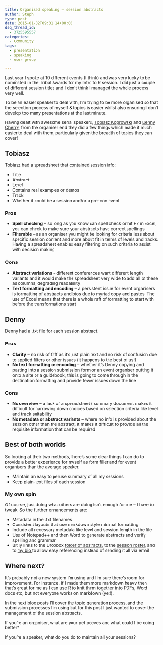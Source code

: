 ```yaml
---
title: Organised speaking – session abstracts
author: Steph
type: post
date: 2015-01-02T09:31:14+00:00
dsq_thread_id:
  - 3725595557
categories:
  - Community
tags:
  - presentation
  - speaking
  - user group

---
```

Last year I spoke at 10&nbsp;different events (I think) and was very lucky to be nominated in the Tribal Awards for my Intro to R session. I did just a couple of different session titles and I don&#8217;t think I managed the whole process very well.

To be an easier speaker to deal with, I&#8217;m trying to be more organised so that the selection process of myself & topics is easier whilst also ensuring I don&#8217;t develop too many presentations at the last minute.

Having dealt with awesome serial speakers, <a href="http://koprowskit.eu/geek/" target="_blank">Tobiasz Koprowski</a> and <a href="http://dcac.co/" target="_blank">Denny Cherry</a>, from the organiser end they did a few things which made it much easier to deal with them, particularly given the breadth of topics they can cover!

<!--more-->

## Tobiasz

Tobiasz had a spreadsheet that contained session info:

  * Title
  * Abstract
  * Level
  * Contains real examples or demos
  * Track
  * Whether it could be a session and/or a pre-con event

### Pros

  * **Spell checking** &#8211; so long as you know can spell check or hit F7 in Excel, you can check to make sure your abstracts have correct spellings
  * **Filterable** &#8211; as an organiser you might be looking for criteria less about specific session content and more about fit in terms of levels and tracks. Having a spreadsheet enables easy filtering on such criteria to assist with decision making

### Cons

  * **Abstract variations** &#8211; different conferences want different length variants and it would make the spreadsheet very wide to add all of these as columns, degrading readability
  * **Text formatting and encoding** &#8211; a persistent issue for event organisers is formatting of abstracts and bios due to myriad copy and pastes. The use of Excel means that there is a whole raft of formatting to start with before the transformations start

## Denny

Denny had a .txt file for each session abstract.

### Pros

  * **Clarity** &#8211; no risk of faff as it&#8217;s just plain text and no risk of confusion due to applied filters or other issues (it happens to the best of us!)
  * **No text formatting or encoding** &#8211; whether it&#8217;s Denny copying and pasting into a session submission form or an event organiser putting it onto a site or a guidebook, this is going to come through in the destination formatting and provide fewer issues down the line

### Cons

  * **No overview** &#8211; a lack of a spreadsheet / summary document makes it difficult for narrowing down choices based on selection criteria like level and track suitability
  * **No metadata&nbsp;or abstract variants&nbsp;**&#8211; where no info is provided about the session other than the abstract,&nbsp;it makes it difficult to provide all the requisite information that can be required

## Best of both worlds

So looking at their two methods, there&#8217;s some clear things I can do to provide a better experience for myself as form filler and for event organisers than the average speaker.

  * Maintain an easy to peruse summary of all my sessions
  * Keep plain-text files of each session

### My own spin

Of course, just doing what others are doing isn&#8217;t enough for me &#8211; I have to tweak! So the further enhancements are:

  * Metadata in the .txt filenames
  * Consistent layouts that use markdown style minimal formatting
  * Include all necessary metadata like level and session length in the file
  * Use of Notepad++ and then Word to generate abstracts and verify spelling and grammar
  * Bit.ly links to the Dropbox <a href="http://bit.ly/StephsSessions" target="_blank">folder of abstracts</a>, to the <a href="http://bit.ly/sessionroster" target="_blank">session roster</a>, and to <a href="http://bit.ly/StephLocke" target="_blank">my bio </a>to allow easy referencing instead of sending it all via email

## Where next?

It&#8217;s probably not a new system I&#8217;m using and I&#8217;m sure there&#8217;s room for improvement. For instance, if I made them more markdown heavy then that&#8217;s great for me as I can use R to knit them together into PDFs, Word docs etc, but not everyone works on markdown (yet!).

In the next blog posts I&#8217;ll cover the topic generation process, and the submission processes I&#8217;m using but for this post I just wanted to cover the management of the session abstracts.

If you&#8217;re an organiser, what are your pet peeves and what could I be doing better?

If you&#8217;re a speaker, what do you do to maintain all your sessions?

&nbsp;